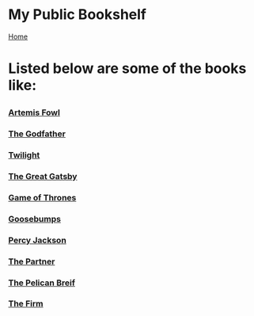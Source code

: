 <html lang="en">
<head>
    <meta charset="UTF-8">
    <meta name="viewport" content="width=device-width, initial-scale=1.0">
    <title>My Bookshelf</title>
    <script defer src="script.js"></script>
</head>
<body>
    <h1>My Public Bookshelf</h1>
    <nav>
        <a href="https://dmill204.github.io/index.html">Home</a>
    </nav>
    <div id="bookshelf">
        <h1><p>Listed below are some of the books like:</p></h1>
        <p></p>
        <h3><a href="https://www.google.com/books/edition/Eternity_Code_The_Artemis_Fowl_Book_3/fnJ4t979fFIC?hl=en&gbpv=1&dq=artemis+fowl&printsec=frontcover">Artemis Fowl</a></h3>
        <p></p>
        <h3><a href="https://www.google.com/books/edition/The_Godfather/acy0U6WyM7MC?hl=en&gbpv=1&dq=the+godfather&printsec=frontcover">The Godfather</a></h3>
        <p></p>
        <h3><a href="https://www.google.com/books/edition/Twilight/ZfjzX7M8zt0C?hl=en&gbpv=1&dq=twilight&printsec=frontcover">Twilight</a></h3>
        <p></p>
        <h3><a href="https://www.google.com/books/edition/The_Great_Gatsby/iXn5U2IzVH0C?hl=en&gbpv=1&dq=the+great+gatsby&printsec=frontcover">The Great Gatsby</a></h3>
        <p></p>
        <h3><a href="https://www.google.com/books/edition/A_Game_of_Thrones/5NomkK4EV68C?hl=en&gbpv=1&dq=game+of+thrones&printsec=frontcover">Game of Thrones</a></h3>
        <p></p>
        <h3><a href="https://www.google.com/books/edition/Vampire_Breath_Classic_Goosebumps_21/zdRpiFO4DE4C?hl=en&gbpv=1&dq=goosebumps&printsec=frontcover">Goosebumps</a></h3>
        <p></p>
        <h3><a href="https://www.google.com/books/edition/Percy_Jackson_and_the_Olympians_Books_I/cxhqBAAAQBAJ?hl=en&gbpv=1&dq=percy+jackson&printsec=frontcover">Percy Jackson</a></h3>
        <p></p>
        <h3><a href="https://www.google.com/books/edition/The_Partner/Al1yWGCkmLQC?hl=en&gbpv=1&dq=the+partner&printsec=frontcover">The Partner</a></h3>
        <p></p>
        <h3><a href="https://www.google.com/books/edition/The_Pelican_Brief/rQFlTZeetcoC?hl=en&gbpv=1&dq=pelican+brief&printsec=frontcover">The Pelican Breif</a></h3>
        <p></p>
        <h3><a href="https://www.google.com/books/edition/The_Firm/C3O8poPlpmoC?hl=en&gbpv=1&dq=the+firm&printsec=frontcover">The Firm</a></h3>
    </div>
</body>
</html>
